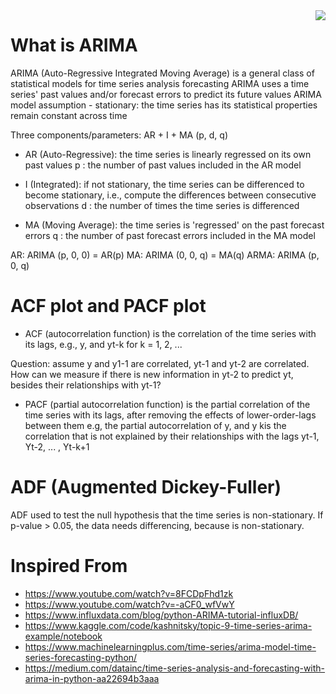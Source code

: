<img align='right' src="https://visitor-badge.laobi.icu/badge?page_id=rrxzyy.ARIMA-Model-Project"/>

# What is ARIMA

ARIMA (Auto-Regressive Integrated Moving Average) is a general class of statistical models for time series analysis forecasting
ARIMA uses a time series' past values and/or forecast errors to predict its future values
ARIMA model assumption - stationary: the time series has its statistical properties remain constant across time

Three components/parameters: AR + I + MA (p, d, q)

- AR (Auto-Regressive): the time series is linearly regressed on its own past values
  p : the number of past values included in the AR model

- I (Integrated): if not stationary, the time series can be differenced to become stationary, i.e., compute the differences between consecutive observations
  d : the number of times the time series is differenced

- MA (Moving Average): the time series is 'regressed' on the past forecast errors
  q : the number of past forecast errors included in the MA model

AR: ARIMA (p, 0, 0) = AR(p)
MA: ARIMA (0, 0, q) = MA(q)
ARMA: ARIMA (p, 0, q)

# ACF plot and PACF plot

- ACF (autocorrelation function) is the correlation of the time series with its lags, e.g., y, and yt-k for k = 1, 2, ...

Question: assume y and y1-1 are correlated, yt-1 and yt-2 are correlated.
How can we measure if there is new information in yt-2 to predict yt, besides their
relationships with yt-1?

- PACF (partial autocorrelation function) is the partial correlation of the time series with its lags, after removing the effects of lower-order-lags between them
  e.g, the partial autocorrelation of y, and y kis the correlation that is not explained by their relationships with the lags yt-1, Yt-2, ... , Yt-k+1

# ADF (Augmented Dickey-Fuller)

ADF used to test the null hypothesis that the time series is non-stationary. If p-value > 0.05, the data needs differencing, because is non-stationary.

# Inspired From

- https://www.youtube.com/watch?v=8FCDpFhd1zk
- https://www.youtube.com/watch?v=-aCF0_wfVwY
- https://www.influxdata.com/blog/python-ARIMA-tutorial-influxDB/
- https://www.kaggle.com/code/kashnitsky/topic-9-time-series-arima-example/notebook
- https://www.machinelearningplus.com/time-series/arima-model-time-series-forecasting-python/
- https://medium.com/datainc/time-series-analysis-and-forecasting-with-arima-in-python-aa22694b3aaa
